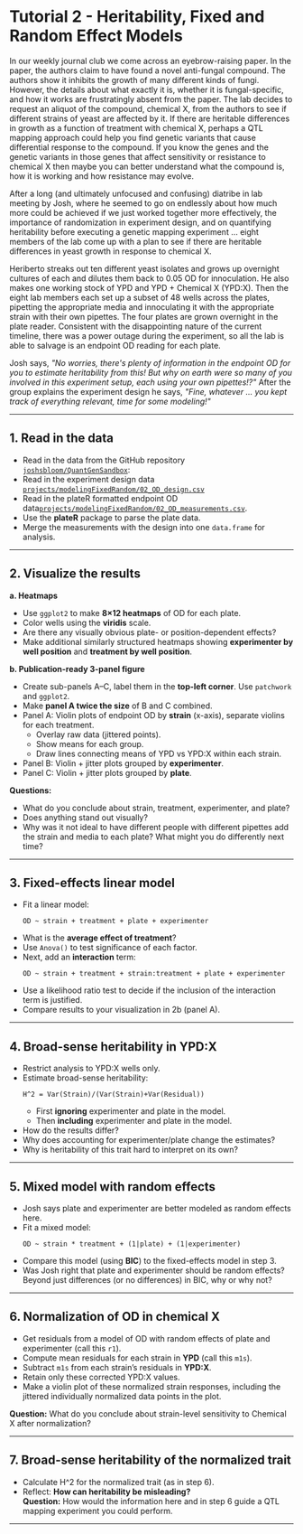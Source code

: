 # Tutorial 2 - Heritability, Fixed and Random Effect Models

In our weekly journal club we come across an eyebrow-raising paper. In the paper, the authors claim to have found a novel anti-fungal compound. The authors show it inhibits the growth of many different kinds of fungi. However, the details about what exactly it is, whether it is fungal-specific, and how it works are frustratingly absent from the paper. The lab decides to request an aliquot of the compound, chemical X, from the authors to see if different strains of yeast are affected by it. If there are heritable differences in growth as a function of treatment with chemical X, perhaps a QTL mapping approach could help you find genetic variants that cause differential response to the compound. If you know the genes and the genetic variants in those genes that affect sensitivity or resistance to chemical X then maybe you can better understand what the compound is, how it is working and how resistance may evolve.

After a long (and ultimately unfocused and confusing) diatribe in lab meeting by Josh, where he seemed to go on endlessly about how much more could be achieved if we just worked together more effectively, the importance of randomization in experiment design, and on quantifying heritability before executing a genetic mapping experiment ... eight members of the lab come up with a plan to see if there are heritable differences in yeast growth in response to chemical X.  

Heriberto streaks out ten different yeast isolates and grows up overnight cultures of each and dilutes them back to 0.05 OD for innoculation. He also makes one working stock of YPD and YPD + Chemical X (YPD:X). Then the eight lab members each set up a subset of 48 wells across the plates, pipetting the appropriate media and innoculating it with the appropriate strain with their own pipettes. The four plates are grown overnight in the plate reader. Consistent with the disappointing nature of the current timeline, there was a power outage during the experiment, so all the lab is able to salvage is an endpoint OD reading for each plate.  

Josh says, *"No worries, there's plenty of information in the endpoint OD for you to estimate heritability from this! But why on earth were so many of you involved in this experiment setup, each using your own pipettes!?"* After the group explains the experiment design he says, *"Fine, whatever ... you kept track of everything relevant, time for some modeling!"*

---

## 1. Read in the data
- Read in the data from the GitHub repository [`joshsbloom/QuantGenSandbox`](https://github.com/joshsbloom/QuantGenSandbox):
- Read in the experiment design data [`projects/modelingFixedRandom/02_OD_design.csv`](/projects/modelingFixedRandom/02_OD_design.csv)
- Read in the plateR formatted endpoint OD data[`projects/modelingFixedRandom/02_OD_measurements.csv`](/projects/modelingFixedRandom/02_OD_measurements.csv).
- Use the **plateR** package to parse the plate data.
- Merge the measurements with the design into one `data.frame` for analysis.

---

## 2. Visualize the results

**a. Heatmaps**
- Use `ggplot2` to make **8×12 heatmaps** of OD for each plate.  
- Color wells using the **viridis** scale.  
- Are there any visually obvious plate- or position-dependent effects?  
- Make additional similarly structured heatmaps showing **experimenter by well position** and **treatment by well position**.

**b. Publication-ready 3-panel figure**
- Create sub-panels A–C, label them in the **top-left corner**. Use `patchwork` and `ggplot2`.
- Make **panel A twice the size** of B and C combined.
- Panel A: Violin plots of endpoint OD by **strain** (x-axis), separate violins for each treatment.  
  - Overlay raw data (jittered points).  
  - Show means for each group.  
  - Draw lines connecting means of YPD vs YPD:X within each strain.
- Panel B: Violin + jitter plots grouped by **experimenter**.  
- Panel C: Violin + jitter plots grouped by **plate**.  

**Questions:**  
- What do you conclude about strain, treatment, experimenter, and plate?  
- Does anything stand out visually?
- Why was it not ideal to have different people with different pipettes add the strain and media to each plate? What might you do differently next time? 

---

## 3. Fixed-effects linear model

- Fit a linear model:  
  ```
  OD ~ strain + treatment + plate + experimenter
  ```
- What is the **average effect of treatment**?  
- Use `Anova()` to test significance of each factor.  
- Next, add an **interaction** term:  
  ```
  OD ~ strain + treatment + strain:treatment + plate + experimenter
  ```
- Use a likelihood ratio test to decide if the inclusion of the interaction term is justified.
- Compare results to your visualization in 2b (panel A).

---

## 4. Broad-sense heritability in YPD:X

- Restrict analysis to YPD:X wells only.
- Estimate broad-sense heritability:
    ```
    H^2 = Var(Strain)/(Var(Strain)+Var(Residual))
    ```  
  - First **ignoring** experimenter and plate in the model.  
  - Then **including** experimenter and plate in the model.  
- How do the results differ?  
- Why does accounting for experimenter/plate change the estimates?  
- Why is heritability of this trait hard to interpret on its own?

---

## 5. Mixed model with random effects
- Josh says plate and experimenter are better modeled as random effects here.
- Fit a mixed model:  
  ```
  OD ~ strain * treatment + (1|plate) + (1|experimenter)
  ```
- Compare this model (using **BIC**) to the fixed-effects model in step 3.  
- Was Josh right that plate and experimenter should be random effects? Beyond just differences (or no differences) in BIC, why or why not?

---

## 6. Normalization of OD in chemical X

- Get residuals from a model of OD with random effects of plate and experimenter (call this `r1`).  
- Compute mean residuals for each strain in **YPD** (call this `m1s`).  
- Subtract `m1s` from each strain’s residuals in **YPD:X**.  
- Retain only these corrected YPD:X values.  
- Make a violin plot of these normalized strain responses, including the jittered individually normalized data points in the plot.  

**Question:** What do you conclude about strain-level sensitivity to Chemical X after normalization?

---

## 7. Broad-sense heritability of the normalized trait

- Calculate H^2 for the normalized trait (as in step 6).  
- Reflect: **How can heritability be misleading?**  
**Question:** How would the information here and in step 6 guide a QTL mapping experiment you could perform.

---

